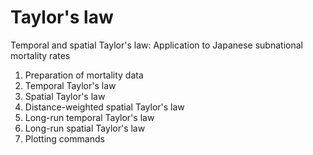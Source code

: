 # Taylor's law
Temporal and spatial Taylor's law: Application to Japanese subnational mortality rates

1. Preparation of mortality data
2. Temporal Taylor's law
3. Spatial Taylor's law
4. Distance-weighted spatial Taylor's law
5. Long-run temporal Taylor's law
6. Long-run spatial Taylor's law
7. Plotting commands
